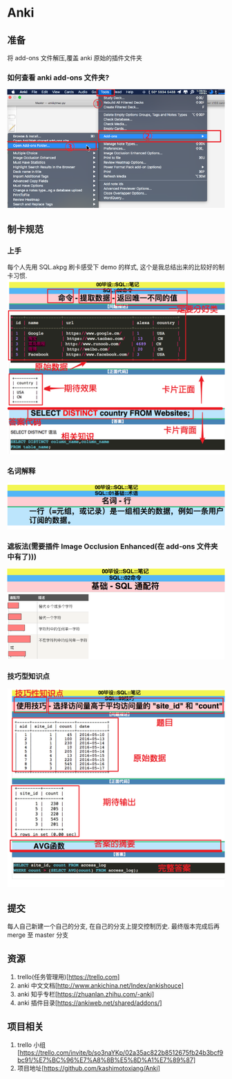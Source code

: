 # Anki

## 准备

将 add-ons 文件解压,覆盖 anki 原始的插件文件夹

### 如何查看 anki add-ons 文件夹?

![](source/2018-03-09-12-32-11.png)

## 制卡规范

### 上手

每个人先用 SQL.akpg 刷卡感受下 demo 的样式, 这个是我总结出来的比较好的制卡习惯.
![](source/2018-03-09-12-19-15.png)

### 名词解释

![](source/2018-03-09-12-15-25.png)

### 遮板法(需要插件 Image Occlusion Enhanced(在 add-ons 文件夹中有了)))

![](source/2018-03-09-12-21-50.png)

### 技巧型知识点

![](source/2018-03-09-12-25-47.png)

## 提交

每人自己新建一个自己的分支, 在自己的分支上提交控制历史. 最终版本完成后再 merge 至 master 分支

## 资源

1.  trello(任务管理用)[https://trello.com]
2.  anki 中文文档[http://www.ankichina.net/Index/ankishouce]
3.  anki 知乎专栏[https://zhuanlan.zhihu.com/-anki]
4.  anki 插件目录[https://ankiweb.net/shared/addons/]

## 项目相关

1.  trello 小组[https://trello.com/invite/b/so3naYKp/02a35ac822b8512675fb24b3bcf9bc91/%E7%BC%96%E7%A8%8B%E5%8D%A1%E7%89%87]
2.  项目地址[https://github.com/kashimotoxiang/Anki]
